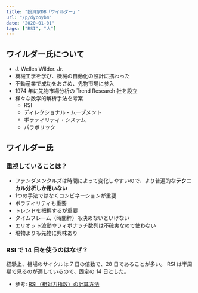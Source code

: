 ```yaml
---
title: "投資家DB「ワイルダー」"
url: "/p/dycoybm"
date: "2020-01-01"
tags: ["RSI", "人"]
---
```


ワイルダー氏について
----

* J. Welles Wilder. Jr.
* 機械工学を学び、機械の自動化の設計に携わった
* 不動産業で成功をおさめ、先物市場に参入
* 1974 年に先物市場分析の Trend Research 社を設立
* 様々な数学的解析手法を考案
    * RSI
    * ディレクショナル・ムーブメント
    * ボラティリティ・システム
    * パラボリック

ワイルダー氏
----

### 重視していることは？

* ファンダメンタルズは時間によって変化しやすいので、より普遍的な**テクニカル分析しか用いない**
* 1つの手法ではなくコンビネーションが重要
* ボラティリティも重要
* トレンドを把握するが重要
* タイムフレーム（時間枠）も決めないといけない
* エリオット波動やフィボナッチ数列は不確実なので使わない
* 現物よりも先物に興味あり

### RSI で 14 日を使うのはなぜ？

経験上、相場のサイクルは 7 日の倍数で、28 日であることが多い。
RSI は半周期で見るのが適しているので、固定の 14 日とした。

- 参考: [RSI（相対力指数）の計算方法](/p/trghokn)


